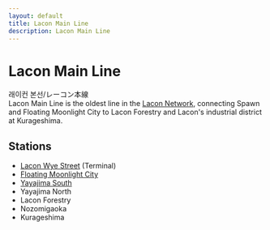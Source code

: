 ```yaml
---
layout: default
title: Lacon Main Line
description: Lacon Main Line
---
```


# Lacon Main Line

래이컨 본선/レーコン本線<br>
Lacon Main Line is the oldest line in the [Lacon Network](/rail-networks/lcn),
connecting Spawn and Floating Moonlight City to Lacon Forestry and Lacon's
industrial district at Kurageshima.<br>

## Stations

- [Lacon Wye Street](/rail-stations/lcn-wye-street) (Terminal)
- [Floating Moonlight City](/rail-stations/floating-moonlight-city)
- [Yayajima South](/rail-stations/yayajima-south)
- Yayajima North
- Lacon Forestry
- Nozomigaoka
- Kurageshima
